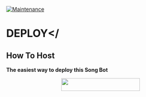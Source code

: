 
[![Maintenance](https://img.shields.io/badge/Maintained%3F-yes-green.svg)](https://github.com/Basi-mon/bliss/graphs/commit-activity)

# <b>DEPLOY</
</p>


## How To Host
The easiest way to deploy this Song Bot
<p align="center"><a href="https://heroku.com/deploy?template=https://github.com/LucidoXD/bliss"> <img src="https://img.shields.io/badge/Deploy%20To%20Heroku-blueviolet?style=for-the-badge&logo=heroku" width="210" height="34.45"/></a></p>
